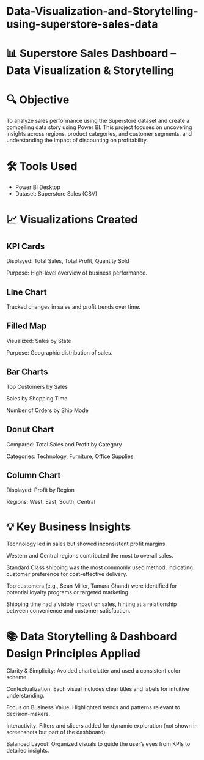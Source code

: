 # Data-Visualization-and-Storytelling-using-superstore-sales-data
# 📊 Superstore Sales Dashboard – Data Visualization & Storytelling
# 🔍 Objective
To analyze sales performance using the Superstore dataset and create a compelling data story using Power BI. This project focuses on uncovering insights across regions, product categories, and customer segments, and understanding the impact of discounting on profitability.

# 🛠 Tools Used
- Power BI Desktop
- Dataset: Superstore Sales (CSV)

# 📈 Visualizations Created
## KPI Cards

Displayed: Total Sales, Total Profit, Quantity Sold

Purpose: High-level overview of business performance.

## Line Chart

Tracked changes in sales and profit trends over time.

## Filled Map

Visualized: Sales by State

Purpose: Geographic distribution of sales.

## Bar Charts

Top Customers by Sales

Sales by Shopping Time

Number of Orders by Ship Mode

## Donut Chart

Compared: Total Sales and Profit by Category

Categories: Technology, Furniture, Office Supplies

## Column Chart

Displayed: Profit by Region

Regions: West, East, South, Central

# 💡 Key Business Insights
Technology led in sales but showed inconsistent profit margins.

Western and Central regions contributed the most to overall sales.

Standard Class shipping was the most commonly used method, indicating customer preference for cost-effective delivery.

Top customers (e.g., Sean Miller, Tamara Chand) were identified for potential loyalty programs or targeted marketing.

Shipping time had a visible impact on sales, hinting at a relationship between convenience and customer satisfaction.

# 📚 Data Storytelling & Dashboard Design Principles Applied
Clarity & Simplicity: Avoided chart clutter and used a consistent color scheme.

Contextualization: Each visual includes clear titles and labels for intuitive understanding.

Focus on Business Value: Highlighted trends and patterns relevant to decision-makers.

Interactivity: Filters and slicers added for dynamic exploration (not shown in screenshots but part of the dashboard).

Balanced Layout: Organized visuals to guide the user’s eyes from KPIs to detailed insights.
